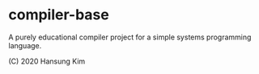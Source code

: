 compiler-base
=============

A purely educational compiler project for a simple systems programming
language.

(C) 2020 Hansung Kim
